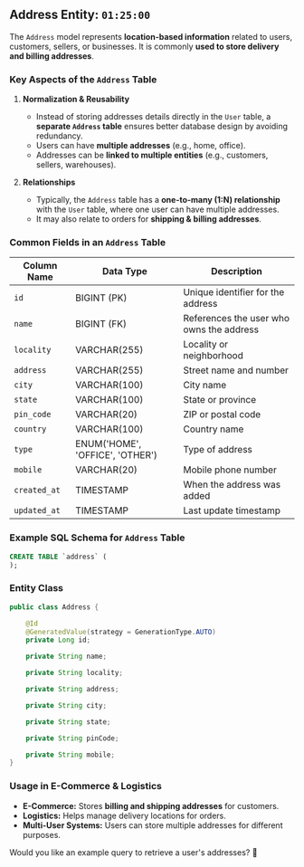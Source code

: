 ## **Address Entity**: `01:25:00`

The `Address` model represents **location-based information** related to users, customers, sellers, or businesses. It is commonly **used to store delivery and billing addresses**.

### **Key Aspects of the `Address` Table**

  1. **Normalization & Reusability**  
     - Instead of storing addresses details directly in the `User` table, a **separate `Address` table** ensures better database design by avoiding redundancy.
     - Users can have **multiple addresses** (e.g., home, office).
     - Addresses can be **linked to multiple entities** (e.g., customers, sellers, warehouses).

  2. **Relationships**  
     - Typically, the `Address` table has a **one-to-many (1:N) relationship** with the `User` table, where one user can have multiple addresses.
     - It may also relate to orders for **shipping & billing addresses**.

### **Common Fields in an `Address` Table**

| Column Name   | Data Type                          | Description                           |
|--------------|---------------------------------|---------------------------------------|
| `id`        | BIGINT (PK)                     | Unique identifier for the address    |
| `name`      | BIGINT (FK)                     | References the user who owns the address |
| `locality`  | VARCHAR(255)                    | Locality or neighborhood             |
| `address`   | VARCHAR(255)                    | Street name and number               |
| `city`      | VARCHAR(100)                    | City name                            |
| `state`     | VARCHAR(100)                    | State or province                    |
| `pin_code`  | VARCHAR(20)                     | ZIP or postal code                   |
| `country`   | VARCHAR(100)                    | Country name                         |
| `type`      | ENUM('HOME', 'OFFICE', 'OTHER') | Type of address                      |
| `mobile`    | VARCHAR(20)                     | Mobile phone number                  |
| `created_at`| TIMESTAMP                       | When the address was added           |
| `updated_at`| TIMESTAMP                       | Last update timestamp                |

### **Example SQL Schema for `Address` Table**

```sql
CREATE TABLE `address` (
);
```

### **Entity Class**

```java
public class Address {

    @Id
    @GeneratedValue(strategy = GenerationType.AUTO)
    private Long id;

    private String name;

    private String locality;

    private String address;

    private String city;

    private String state;

    private String pinCode;

    private String mobile; 
}
```

### **Usage in E-Commerce & Logistics**

  - **E-Commerce:** Stores **billing and shipping addresses** for customers.
  - **Logistics:** Helps manage delivery locations for orders.
  - **Multi-User Systems:** Users can store multiple addresses for different purposes.

Would you like an example query to retrieve a user's addresses? 🚀
